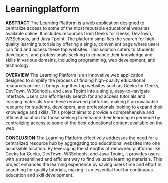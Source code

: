 # Learningplatform

**ABSTRACT**
The Learning Platform is a web application designed to centralize access to some of the most reputable educational websites available online. It includes resources from Geeks for Geeks, DevTown, W3Schools, and Java Tpoint. The platform simplifies the search for high-quality learning tutorials by offering a single, convenient page where users can find and access these top websites. This solution caters to students, developers, and professionals seeking to enhance their knowledge and skills in various domains, including programming, web development, and technology.

**OVERVIEW**
The Learning Platform is an innovative web application designed to simplify the process of finding high-quality educational resources online. It brings together top websites such as Geeks for Geeks, DevTown, W3Schools, and Java Tpoint into a single, easy-to-navigate interface. Users can effortlessly search for and access tutorials and learning materials from these renowned platforms, making it an invaluable resource for students, developers, and professionals looking to expand their knowledge and skills. This project aims to provide a comprehensive and efficient solution for those seeking to enhance their learning experience by centralizing access to some of the best educational content available on the web.

**CONCLUSION**
The Learning Platform effectively addresses the need for a centralized resource hub by aggregating top educational websites into one accessible location. By leveraging the strengths of renowned platforms like Geeks for Geeks, DevTown, W3Schools, and Java Tpoint, it provides users with a streamlined and efficient way to find valuable learning materials. This project enhances the learning experience by saving users time and effort in searching for quality tutorials, making it an essential tool for continuous education and skill development.





